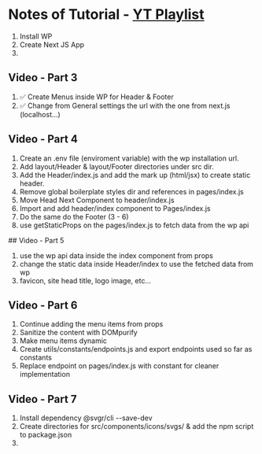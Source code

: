 # Notes of Tutorial - [YT Playlist](https://www.youtube.com/playlist?list=PLD8nQCAhR3tSRwsvzRtogv9MFkEWo5d9c "Imran Sayed - Rest WooCommerce RESTAPI")

1. Install WP
2. Create Next JS App
3.

## Video - Part 3
1. ✅ Create Menus inside WP for Header & Footer
2. ✅ Change from General settings the url with the one from next.js (localhost...)

## Video - Part 4
1. Create an .env file (enviroment variable) with the wp installation url.
2. Add layout/Header & layout/Footer directories under src dir.
3. Add the Header/index.js and add the mark up (html/jsx) to create static header.
4. Remove global boilerplate styles dir and references in pages/index.js
5. Move Head Next Component to header/index.js
6. Import and add header/index component to Pages/index.js
7. Do the same do the Footer (3 - 6)
8. use getStaticProps on the pages/index.js to fetch data from the wp api

## Video - Part 5
1. use the wp api data inside the index component from props
2. change the static data inside Header/index to use the fetched data from wp
3. favicon, site head title, logo image, etc...

## Video - Part 6
1. Continue adding the menu items from props
2. Sanitize the content with DOMpurify
3. Make menu items dynamic
4. Create utils/constants/endpoints.js and export endpoints used so far as constants
5. Replace endpoint on pages/index.js with constant for cleaner implementation

## Video - Part 7
1. Install dependency @svgr/cli --save-dev
2. Create directories for src/components/icons/svgs/ & add the npm script to package.json
3.